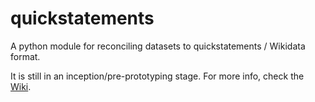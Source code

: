 # quickstatements

A python module for reconciling datasets to quickstatements / Wikidata format. 

It is still in an inception/pre-prototyping stage. For more info, check the [Wiki](/Wiki).
